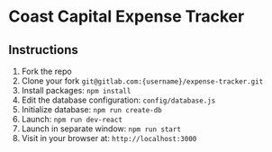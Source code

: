 # Coast Capital Expense Tracker

## Instructions

1. Fork the repo
2. Clone your fork `git@gitlab.com:{username}/expense-tracker.git`
3. Install packages: `npm install`
4. Edit the database configuration: `config/database.js`
5. Initialize database: `npm run create-db`
6. Launch: `npm run dev-react`
7. Launch in separate window: `npm run start`
8. Visit in your browser at: `http://localhost:3000`

